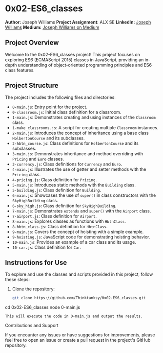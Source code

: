 # 0x02-ES6_classes

**Author:** Joseph Williams
**Project Assignment:** ALX SE
**LinkedIn:** [Joseph Williams](https://www.linkedin.com/in/joseph-williams/)
**Medium:** [Joseph Williams on Medium](https://medium.com/@josephwilliams)

## Project Overview

Welcome to the 0x02-ES6_classes project! This project focuses on exploring ES6 (ECMAScript 2015) classes in JavaScript, providing an in-depth understanding of object-oriented programming principles and ES6 class features.

## Project Structure

The project includes the following files and directories:

- `0-main.js`: Entry point for the project.
- `0-classroom.js`: Initial class definition for a classroom.
- `1-main.js`: Demonstrates creating and using instances of the `Classroom` class.
- `1-make_classrooms.js`: A script for creating multiple `Classroom` instances.
- `2-main.js`: Introduces the concept of inheritance using a base class `HolbertonCourse` and its subclasses.
- `2-hbtn_course.js`: Class definitions for `HolbertonCourse` and its subclasses.
- `3-main.js`: Demonstrates inheritance and method overriding with `Pricing` and `Euro` classes.
- `3-currency.js`: Class definitions for `Currency` and `Euro`.
- `4-main.js`: Illustrates the use of getter and setter methods with the `Pricing` class.
- `4-pricing.js`: Class definition for `Pricing`.
- `5-main.js`: Introduces static methods with the `Building` class.
- `5-building.js`: Class definition for `Building`.
- `6-main.js`: Showcases the use of `super()` in class constructors with the `SkyHighBuilding` class.
- `6-sky_high.js`: Class definition for `SkyHighBuilding`.
- `7-main.js`: Demonstrates `extends` and `super()` with the `Airport` class.
- `7-airport.js`: Class definition for `Airport`.
- `8-main.js`: Explores classes as functions with `HbtnClass`.
- `8-hbtn_class.js`: Class definition for `HbtnClass`.
- `9-main.js`: Covers the concept of hoisting with a simple example.
- `9-hoisting.js`: JavaScript code for demonstrating hoisting behavior.
- `10-main.js`: Provides an example of a car class and its usage.
- `10-car.js`: Class definition for `Car`.

## Instructions for Use

To explore and use the classes and scripts provided in this project, follow these steps:

1. Clone the repository:

   ```bash
   git clone https://github.com/Thinktanksy/0x02-ES6_classes.git

cd 0x02-ES6_classes
node 0-main.js

    This will execute the code in 0-main.js and output the results.

Contributions and Support

If you encounter any issues or have suggestions for improvements, please feel free to open an issue or create a pull request in the project's GitHub repository.

